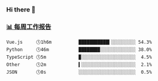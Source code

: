 ### Hi there 👋

<!-- waka-box start -->
### <a href="https://gist.github.com/b3f90cfdb958d2401b019f821c34c859" target="_blank">📊 每周工作报告</a>
```text
Vue.js     🕓1h6m          ███████████▍░░░░░░░░░ 54.3%
Python     🕓46m           ███████▉░░░░░░░░░░░░░ 38.0%
TypeScript 🕓5m            ▉░░░░░░░░░░░░░░░░░░░░  4.5%
Other      🕓2m            ▍░░░░░░░░░░░░░░░░░░░░  2.1%
JSON       🕓0s            ░░░░░░░░░░░░░░░░░░░░░  0.5%
```
<!-- waka-box end -->

<!--
**yiningv/yiningv** is a ✨ _special_ ✨ repository because its `README.md` (this file) appears on your GitHub profile.
Here are some ideas to get you started:
- 🔭 I’m currently working on ...
- 🌱 I’m currently learning ...
- 👯 I’m looking to collaborate on ...
- 🤔 I’m looking for help with ...
- 💬 Ask me about ...
- 📫 How to reach me: ...
- 😄 Pronouns: ...
- ⚡ Fun fact: ...
-->
